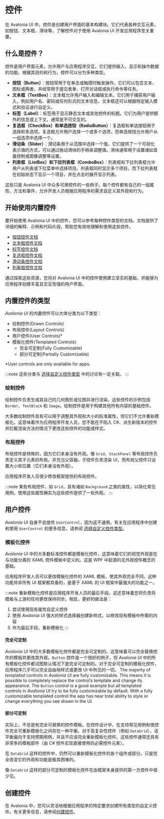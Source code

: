 # 控件

在 Avalonia UI 中，控件是创建用户界面的基本构建块。它们代表各种交互元素，如按钮、文本框、滑块等。了解控件对于使用 Avalonia UI 开发应用程序至关重要。

## 什么是控件？

控件是用户界面元素，允许用户与应用程序交互。它们提供输入、显示和操作数据的功能。根据其目的和行为，控件可以分为多种类型。

- **按钮（Button）**：按钮常用于在单击或触摸时触发操作。它们可以包含文本、图标或两者，并经常用于提交表单、打开对话框或执行命令等任务。
- **文本框（TextBox）**：文本框允许用户输入和编辑文本。它们用于捕获用户输入，例如用户名、密码或任何形式的文本信息。文本框还可以根据特定输入模式和验证进行自定义。
- **标签（Label）**：标签用于显示静态文本或其他控件的标题。它们为用户提供额外的信息或上下文，通常是不可交互的。
- **复选框（CheckBox）和单选按钮（RadioButton）**：复选框和单选按钮用于选择和多选项。复选框允许用户选择一个或多个选项，而单选按钮允许用户从一组选项中选择一个。
- **滑动条（Slider）**：滑动条用于从范围中选择一个值。它们提供了一个可视化表示值的方式，可以通过拖动滑块的手柄来调整值。滑块通常用于设置诸如音量控制或图像调整等设置。
- **列表框（ListBox）和下拉列表框（ComboBox）**：列表框和下拉列表框允许用户从列表或下拉菜单中选择项目。列表框同时显示多个项目，而下拉列表框在初始状态下显示一个项目，并在点击时展开显示列表。

这些只是 Avalonia UI 中众多可用控件的一些例子。每个控件都有自己的一组属性、方法和事件，允许开发人员根据应用程序的需求自定义其外观和行为。

## 开始使用内置控件

要开始使用 Avalonia UI 中的控件，您可以参考每种控件类型的文档。文档提供了详细的解释、示例和代码片段，帮助您有效地理解和使用这些控件。

- [按钮控件文档](../../../reference/controls/buttons/button)
- [文本框控件文档](../../../reference/controls/detailed-reference/textbox)
- [标签控件文档](../../../reference/controls/detailed-reference/label)
- [复选框控件文档](../../../reference/controls/checkbox)
- [滑动条控件文档](../../../reference/controls/slider)
- [列表框控件文档](../../../reference/controls/listbox)

通过探索这些资源，您将对 Avalonia UI 中的控件使用建立坚实的基础，并能够为应用程序创建丰富且交互性强的用户界面。

## 内置控件的类型

_Avalonia UI_ 的内置控件可以大体分类为以下类型：

* 绘制控件(Drawn Controls)
* 布局控件(Layout Controls)
* 用户控件(User Controls)*
* 模板化控件(Templated Controls)
    * 完全可定制(Fully Customizable)
    * 部分可定制(Partially Customizable)

*User controls are only available for apps.

:::note
这些分类与 [选择自定义控件类型](creating-controls/choosing-a-custom-control-type) 中的讨论有一定关联。
:::

### 绘制控件

绘制控件负责生成其自己的几何图形或位图并进行渲染。这些控件的示例包括 `Border`、`TextBlock` 和 `Image`。绘制控件是用于构建其他所有内容的基础控件。

大多数绘制控件具有可以用于调整其外观和大小的标准属性，但它们不允许重新模板化。这意味着作为应用程序开发人员，您不能在不陷入 C#、派生新版本的控件并拦截渲染方法的情况下更改这些控件的功能或样式。

### 布局控件

布局控件是特殊的，因为它们本身没有外观。像 `Grid`、`StackPanel` 等布局控件负责定义其子元素的布局，并充当父容器。子控件负责渲染 UI，而布局父控件只设置大小和位置（它们本身没有外观）。

应用程序开发人员很少修改框架提供的布局控件。

:::note
某些布局控件，如 `Grid`，具有诸如 `Background` 之类的属性，以简化常见用例。使用这些属性确实为这些控件提供了一些外观。
:::

## 用户控件

_Avalonia UI_ 自身不会提供 `UserControl`，因为这不通用。有关在应用程序中创建和使用 `UserControl` 的更多信息，请参阅 [选择自定义控件类型](creating-controls/choosing-a-custom-control-type)。

### 模板化控件

_Avalonia UI_ 中的大多数标准控件都是模板化控件，这意味着它们的视觉外观是在与功能分离的 XAML 控件模板中定义的。这是 WPF 中起源的无外观控件概念的基础。

应用程序开发人员可以更改模板化控件的 XAML 模板，使其外观完全不同。这种功能并非所有 UI 框架都具备的，是基于 XAML 的 UI 框架中最强大的功能之一。

:::note
重新模板化控件是应用程序开发人员的最后手段。这还意味着您将负责将模板与上游的任何更改保持同步。相反，更好的做法是：

1. 尝试使用现有属性自定义控件
2. 使用 _Avalonia UI_ 强大的样式选择器创建新样式，以修改现有模板中所需的内容
3. 作为最后手段，重新模板化
   :::

#### 完全可定制

_Avalonia UI_ 中的大多数模板化控件都是完全可定制的。这意味着可以完全替换控件的模板并更改其外观。`Button` 控件是一个很好的例子，但 _Avalonia UI_ 中的所有模板化控件都试图默认情况下是完全可定制的。对于完全可定制的模板化控件，应用程序几乎可以完全自由地样式或更改 UI 中所见的一切。
The majority of templated controls in _Avalonia UI_ are fully customizable. This means it is possible to completely replace the control’s template and change its appearance. The `Button` control is a good example but all templated controls in _Avalonia UI_ try to be fully customizable by default. With a fully customizable templated control the app has near total ability to style or change everything you see drawn in the UI.

#### 部分可定制

实际上，不总是有完全可替换的控件模板。在控件设计中，在支持常见用例和使控件完全可重新模板化之间存在一种平衡。对于高复杂性控件（例如 `DataGrid`），该平衡偏向于支持预期用例，并且不应该完全重新模板化控件。这些控件通常还具有非常多的模板部件（由 C# 控件实现直接使用的必需控件元素）。

在 `DataGrid` 这样的控件中，仍然可以重新模板化控件的各个组件或部分。只是完全改变它的外观和功能是极其困难的。

像 `DataGrid` 这样的部分可定制的模板化控件在由框架本身提供的第一方控件中很少见。

## 创建控件

在 Avalonia 中，您可以灵活地根据应用程序的特定要求创建所有类型的自定义控件。有关更多信息，请参阅[创建控件](creating-controls)。